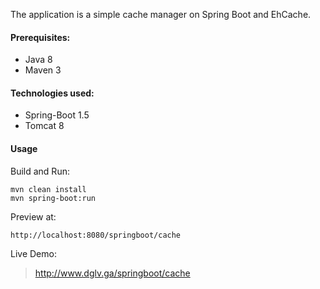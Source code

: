 ﻿The application is a simple cache manager on Spring Boot and EhCache.

#### Prerequisites:
- Java 8
- Maven 3

#### Technologies used:
- Spring-Boot 1.5
- Tomcat 8

#### Usage

Build and Run:
	
	mvn clean install
	mvn spring-boot:run

Preview at:

	http://localhost:8080/springboot/cache


Live Demo:

> http://www.dglv.ga/springboot/cache